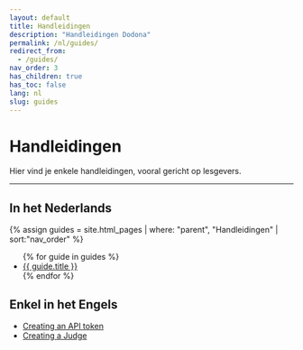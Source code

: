 ```yaml
---
layout: default
title: Handleidingen
description: "Handleidingen Dodona"
permalink: /nl/guides/
redirect_from:
  - /guides/
nav_order: 3
has_children: true
has_toc: false
lang: nl
slug: guides
---
```


# Handleidingen

Hier vind je enkele handleidingen, vooral gericht op lesgevers.

---

## In het Nederlands

{% assign guides = site.html_pages | where: "parent", "Handleidingen" | sort:"nav_order" %}

<ul>
{% for guide in guides %}
  <li><a href='{{ guide.url }}'>{{ guide.title }}</a></li>
{% endfor %}
</ul>

## Enkel in het Engels

* [Creating an API token](/en/guides/creating-an-api-token/)
* [Creating a Judge](/en/guides/creating-a-judge/)
